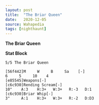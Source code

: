 ```yaml
---
layout: post
title:  "The Briar Queen"
date:   2020-12-05
source: Wahapedia
tags: [nighthaunt]
---
```


**The Briar Queen**

**Stat Block**
```
5/5 The Briar Queen
```

```
[56f442]M     W     B     Sa    [-]
6     5     10    4     
[e85545]Weapons[-]
[c6c930]Rending Scream[-]
10"    A:3    H:3+   W:3+   R:-3   D:1   
[c6c930]Briar Whip[-]
3"     A:1    H:3+   W:3+   R:-2   D:D3  
```


